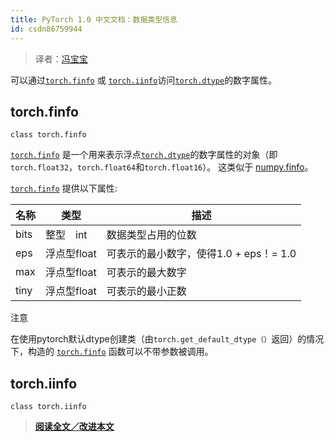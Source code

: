 ```yaml
---
title: PyTorch 1.0 中文文档：数据类型信息
id: csdn86759944
---
```


> 译者：[冯宝宝](https://github.com/PEGASUS1993)

可以通过[`torch.finfo`](#torch.torch.finfo "torch.torch.finfo") 或 [`torch.iinfo`](#torch.torch.iinfo "torch.torch.iinfo")访问[`torch.dtype`](tensor_attributes.html#torch.torch.dtype "torch.torch.dtype")的数字属性。

## torch.finfo

```
class torch.finfo 
```

[`torch.finfo`](#torch.torch.finfo "torch.torch.finfo") 是一个用来表示浮点[`torch.dtype`](tensor_attributes.html#torch.torch.dtype "torch.torch.dtype")的数字属性的对象（即`torch.float32`，`torch.float64`和`torch.float16`）。 这类似于 [numpy.finfo](https://docs.scipy.org/doc/numpy/reference/generated/numpy.finfo.html)。

[`torch.finfo`](#torch.torch.finfo "torch.torch.finfo") 提供以下属性:

| 名称 | 类型 | 描述 |
| --- | --- | --- |
| bits | 整型　int | 数据类型占用的位数 |
| eps | 浮点型float | 可表示的最小数字，使得1.0 + eps！= 1.0 |
| max | 浮点型float | 可表示的最大数字 |
| tiny | 浮点型float | 可表示的最小正数 |

注意

在使用pytorch默认dtype创建类（由`torch.get_default_dtype（）`返回）的情况下，构造的 [`torch.finfo`](#torch.torch.finfo "torch.torch.finfo") 函数可以不带参数被调用。

## torch.iinfo

```
class torch.iinfo 
```

> [**阅读全文／改进本文**](https://github.com/apachecn/pytorch-doc-zh/blob/master/docs/1.0/type_info.md)